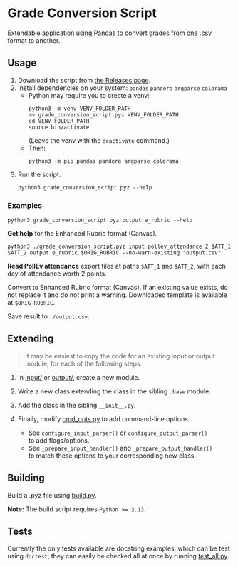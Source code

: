 # Grade Conversion Script

Extendable application using Pandas
to convert grades from one .csv format to another.

## Usage

1. Download the script from [the Releases page](https://github.com/jeffreyalanwang/grade_conversion_script/releases/).
1. Install dependencies on your system: `pandas` `pandera` `argparse` `colorama`
   * Python may require you to create a venv:
     ```console
     python3 -m venv VENV_FOLDER_PATH
     mv grade_conversion_script.pyz VENV_FOLDER_PATH
     cd VENV_FOLDER_PATH
     source bin/activate
     ```
     (Leave the venv with the `deactivate` command.)
   * Then:
     ```console
     python3 -m pip pandas pandera argparse colorama
     ```
1. Run the script.
   ```console
   python3 grade_conversion_script.pyz --help
   ```

### Examples

```console
python3 grade_conversion_script.pyz output e_rubric --help
```
**Get help** for the Enhanced Rubric format (Canvas).

```console
python3 ./grade_conversion_script.pyz input pollev_attendance 2 $ATT_1 $ATT_2 output e_rubric $ORIG_RUBRIC --no-warn-existing "output.csv"
```
**Read PollEv attendance** export files at paths `$ATT_1` and `$ATT_2`, with each day of attendance worth 2 points.

Convert to Enhanced Rubric format (Canvas). If an existing value exists, do not replace it and do not print a warning. Downloaded template is available at `$ORIG_RUBRIC`.

Save result to `./output.csv`.

## Extending

> It may be easiest to copy the code for an existing input or output module, for each of the following steps.

1. In [input/](/input/) or [output/](/output/), create a new module.

2. Write a new class extending the class in the sibling `.base` module.

3. Add the class in the sibling `__init__.py`.

4. Finally, modify [cmd_opts.py](/cmd_opts.py) to add command-line options.
    * See `configure_input_parser()` or `configure_output_parser()` \
      to add flags/options.
    * See `_prepare_input_handler()` and `_prepare_output_handler()` \
      to match these options to your corresponding new class.

## Building

Build a .pyz file using [build.py](/build.py).

**Note:** The build script requires `Python >= 3.13`.

## Tests

Currently the only tests available are docstring examples, which can be test using `doctest`;
they can easily be checked all at once by running [test_all.py](/test_all.py).
